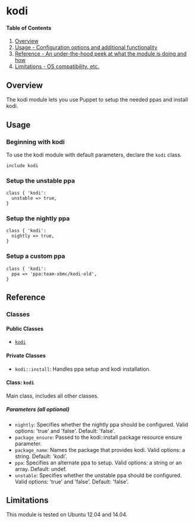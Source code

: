 # kodi

#### Table of Contents

1. [Overview](#overview)
2. [Usage - Configuration options and additional functionality](#usage)
3. [Reference - An under-the-hood peek at what the module is doing and how](#reference)
4. [Limitations - OS compatibility, etc.](#limitations)

## Overview

The kodi module lets you use Puppet to setup the needed ppas and install kodi.

## Usage

### Beginning with kodi

To use the kodi module with default parameters, declare the `kodi` class.

```puppet
include kodi
```

### Setup the unstable ppa

```puppet
class { 'kodi':
  unstable => true,
}
```

### Setup the nightly ppa

```puppet
class { 'kodi':
  nightly => true,
}
```

### Setup a custom ppa

```puppet
class { 'kodi':
  ppa => 'ppa:team-xbmc/kodi-old',
}
```

## Reference

### Classes

#### Public Classes

* [`kodi`](#class-kodi)

#### Private Classes

* `kodi::install`: Handles ppa setup and kodi installation.

#### Class: `kodi`

Main class, includes all other classes.

##### Parameters (all optional)

* `nightly`: Specifies whether the nightly ppa should be configured. Valid options: 'true' and 'false'. Default: 'false'.
* `package_ensure`: Passed to the kodi::install package resource ensure parameter.
* `package_name`: Names the package that provides kodi. Valid options: a string. Default: 'kodi'.
* `ppa`: Specifies an alternate ppa to setup. Valid options: a string or an array. Default: undef.
* `unstable`: Specifies whether the unstable ppa should be configured. Valid options: 'true' and 'false'. Default: 'false'.

## Limitations

This module is tested on Ubuntu 12.04 and 14.04.
